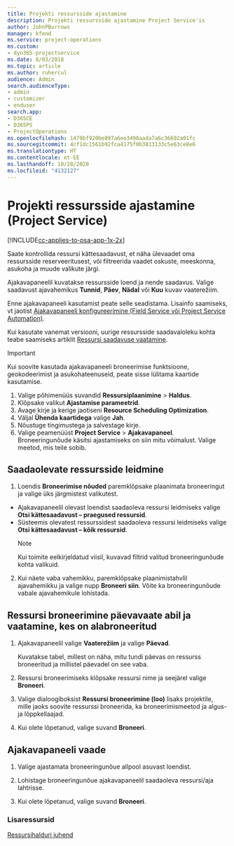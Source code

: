 ```yaml
---
title: Projekti ressursside ajastamine
description: Projekti ressursside ajastamine Project Service'is
author: JohnPBurrows
manager: kfend
ms.service: project-operations
ms.custom:
- dyn365-projectservice
ms.date: 8/03/2018
ms.topic: article
ms.author: ruhercul
audience: Admin
search.audienceType:
- admin
- customizer
- enduser
search.app:
- D365CE
- D365PS
- ProjectOperations
ms.openlocfilehash: 1479bf920be897a6ee3498aada7a6c36692a01fc
ms.sourcegitcommit: 4cf1dc1561b92fca4175f0b3813133c5e63ce8e6
ms.translationtype: HT
ms.contentlocale: et-EE
ms.lasthandoff: 10/28/2020
ms.locfileid: "4132127"
---
```

# <a name="schedule-resources-for-a-project-project-service"></a>Projekti ressursside ajastamine (Project Service)

[!INCLUDE[cc-applies-to-psa-app-1x-2x](../includes/cc-applies-to-psa-app-1x-2x.md)]

Saate kontrollida ressursi kättesaadavust, et näha ülevaadet oma ressursside reserveeritusest, või filtreerida vaadet oskuste, meeskonna, asukoha ja muude valikute järgi.  
  
Ajakavapaneelil kuvatakse ressursside loend ja nende saadavus. Valige saadavust ajavahemikus **Tunnid**, **Päev**, **Nädal** või **Kuu** kuvav vaaterežiim.  
  
Enne ajakavapaneeli kasutamist peate selle seadistama. Lisainfo saamiseks, vt jaotist [Ajakavapaneeli konfigureerimine (Field Service või Project Service Automation)](https://docs.microsoft.com/dynamics365/field-service/configure-schedule-board).
  
Kui kasutate vanemat versiooni, uurige ressursside saadavaloleku kohta teabe saamiseks artiklit [Ressursi saadavuse vaatamine](../psa/view-resource-availability.md).  

> [!IMPORTANT]
>  Kui soovite kasutada ajakavapaneeli broneerimise funktsioone, geokodeerimist ja asukohateenuseid, peate sisse lülitama kaartide kasutamise.  
> 
> 1. Valige põhimenüüs suvandid **Ressursiplaanimine** > **Haldus**.  
> 2. Klõpsake valikut **Ajastamise parameetrid**.  
> 3. Avage kirje ja kerige jaotiseni **Resource Scheduling Optimization**.  
> 4. Väljal **Ühenda kaartidega** valige **Jah**.  
> 5. Nõustuge tingimustega ja salvestage kirje.  
> 6. Valige peamenüüst **Project Service** > **Ajakavapaneel**. Broneeringunõude käsitsi ajastamiseks on siin mitu võimalust. Valige meetod, mis teile sobib.
  
## <a name="find-available-resources"></a>Saadaolevate ressursside leidmine

1.  Loendis **Broneerimise nõuded** paremklõpsake plaanimata broneeringut ja valige üks järgmistest valikutest.  
  
- Ajakavapaneelil olevast loendist saadaoleva ressursi leidmiseks valige **Otsi kättesaadavust – praegused ressursid**.  
- Süsteemis olevatest ressurssidest saadaoleva ressursi leidmiseks valige **Otsi kättesaadavust – kõik ressursid**.  
   > [!NOTE]
   >  Kui toimite eelkirjeldatud viisil, kuvavad filtrid valitud broneeringunõude kohta valikuid.  
  
2. Kui näete vaba vahemikku, paremklõpsake plaanimistahvlil ajavahemikku ja valige nupp **Broneeri siin**. Võite ka broneeringunõude vabale ajavahemikule lohistada.  
  

## <a name="book-a-resource-using-the-daily-view-and-find-whos-under-booked"></a>Ressursi broneerimine päevavaate abil ja vaatamine, kes on alabroneeritud
  
1.  Ajakavapaneelil valige **Vaaterežiim** ja valige **Päevad**.  
  
    Kuvatakse tabel, millest on näha, mitu tundi päevas on ressurss broneeritud ja millistel päevadel on see vaba.  
  
2.  Ressursi broneerimiseks klõpsake ressursi nime ja seejärel valige **Broneeri**.  
  
3.  Valige dialoogiboksist **Ressursi broneerimine (loo)** lisaks projektile, mille jaoks soovite ressurssi broneerida, ka broneerimismeetod ja algus- ja lõppkellaajad.  
  
4.  Kui olete lõpetanud, valige suvand **Broneeri**.  
  
## <a name="view-to-the-schedule-board"></a>Ajakavapaneeli vaade
  
1.  Valige ajastamata broneeringunõue allpool asuvast loendist.  
  
2.  Lohistage broneeringunõue ajakavapaneelil saadaoleva ressursi/aja lahtrisse.  
  
3.  Kui olete lõpetanud, valige suvand **Broneeri**.  
  
### <a name="additional-resources"></a>Lisaressursid  
 [Ressursihalduri juhend](../psa/resource-manager-guide.md)
